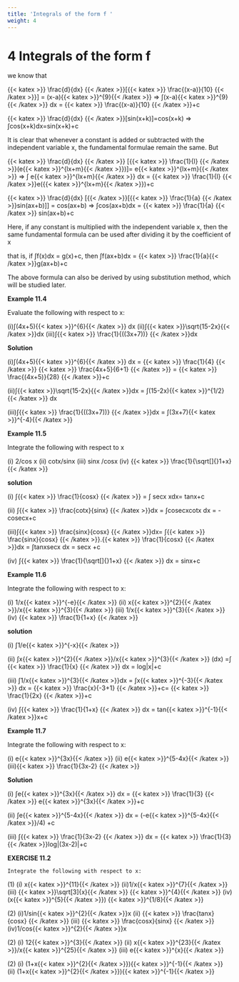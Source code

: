 ```yaml
---
title: 'Integrals of the form f '
weight: 4
---
```


# 4 Integrals of the form f

we know that 

{{< katex >}} \frac{d}{dx} {{< /katex >}}[{{< katex >}} \frac{(x-a)}{10} {{< /katex >}}] = (x-a){{< katex >}}^{9}{{< /katex >}} =>  ∫(x-a){{< katex >}}^{9}{{< /katex >}} dx = {{< katex >}} \frac{(x-a)}{10} {{< /katex >}}+c

{{< katex >}} \frac{d}{dx} {{< /katex >}}[sin(x+k)]=cos(x+k) => 
∫cos(x+k)dx=sin(x+k)+c

 It is clear that whenever a constant is added or subtracted with the independent variable x, the 
fundamental formulae remain the same.
     But

{{< katex >}} \frac{d}{dx} {{< /katex >}} [{{< katex >}} \frac{1}{l} {{< /katex >}}(e{{< katex >}}^{lx+m}{{< /katex >}})]= e{{< katex >}}^{lx+m}{{< /katex >}} => ∫ e{{< katex >}}^{lx+m}{{< /katex >}} dx = {{< katex >}} \frac{1}{l} {{< /katex >}}e({{< katex >}}^{lx+m}{{< /katex >}})+c

{{< katex >}} \frac{d}{dx} [{{< /katex >}}[{{< katex >}} \frac{1}{a} {{< /katex >}}sin(ax+b)]] = cos(ax+b) => ∫cos(ax+b)dx =  {{< katex >}} \frac{1}{a} {{< /katex >}} sin(ax+b)+c

Here, if any constant is multiplied with the independent variable x, then the same fundamental
formula can be used after dividing it by the coefficient of x

that is, if ∫f(x)dx = g(x)+c,
 then ∫f(ax+b)dx = {{< katex >}} \frac{1}{a}{{< /katex >}}g(ax+b)+c

 The above formula can also be derived by using substitution method, which will be studied later.

**Example 11.4**

Evaluate the following with respect to x:

 (i)∫(4x+5){{< katex >}}^{6}{{< /katex >}} dx (ii)∫{{< katex >}}\sqrt{15-2x}{{< /katex >}}dx (iii)∫{{< katex >}} \frac{1}{((3x+7))} {{< /katex >}}dx

 **Solution**

(i)∫(4x+5){{< katex >}}^{6}{{< /katex >}} dx = {{< katex >}} \frac{1}{4} {{< /katex >}} {{< katex >}} \frac{4x+5}{6+1} {{< /katex >}} = {{< katex >}} \frac{(4x+5)}{28} {{< /katex >}}+c

(ii)∫{{< katex >}}\sqrt{15-2x}{{< /katex >}}dx = ∫(15-2x){{< katex >}}^{1/2}{{< /katex >}} dx 

(iii)∫{{< katex >}} \frac{1}{((3x+7))} {{< /katex >}}dx = ∫(3x+7){{< katex >}}^{-4}{{< /katex >}}

**Example 11.5**

Integrate the following with respect to x

 (i) 2/cos x    (ii) cotx/sinx    (iii) sinx /cosx    (iv) {{< katex >}} \frac{1}{\sqrt[]{}1+x} {{< /katex >}}

 **solution**

(i) ∫{{< katex >}} \frac{1}{cosx} {{< /katex >}} = ∫ secx xdx= tanx+c 

(ii) ∫{{< katex >}} \frac{cotx}{sinx} {{< /katex >}}dx = ∫cosecxcotx dx = -cosecx+c

(iii)∫{{< katex >}} \frac{sinx}{cosx} {{< /katex >}}dx= ∫{{< katex >}} \frac{sinx}{cosx} {{< /katex >}}.{{< katex >}} \frac{1}{cosx} {{< /katex >}}dx = ∫tanxsecx dx = secx +c

(iv) ∫{{< katex >}} \frac{1}{\sqrt[]{}1+x} {{< /katex >}} dx = sinx+c

**Example 11.6**

Integrate the following with respect to x:

(i) 1/x{{< katex >}}^{-e}{{< /katex >}}      (ii) x{{< katex >}}^{2}{{< /katex >}}/x{{< katex >}}^{3}{{< /katex >}}     (iii) 1/x{{< katex >}}^{3}{{< /katex >}}    (iv)   {{< katex >}} \frac{1}{1+x} {{< /katex >}}

**solution**

   (i) ∫1/e{{< katex >}}^{-x}{{< /katex >}}   

   (ii) ∫x{{< katex >}}^{2}{{< /katex >}}/x{{< katex >}}^{3}{{< /katex >}} (dx) =∫ {{< katex >}} \frac{1}{x} {{< /katex >}} dx = log|x|+c

   (iii) ∫1/x{{< katex >}}^{3}{{< /katex >}}dx = ∫x{{< katex >}}^{-3}{{< /katex >}} dx =  {{< katex >}} \frac{x}{-3+1} {{< /katex >}}+c=  {{< katex >}} \frac{1}{2x} {{< /katex >}}+c

   (iv)  ∫{{< katex >}} \frac{1}{1+x} {{< /katex >}} dx = tan{{< katex >}}^{-1}{{< /katex >}}x+c

**Example 11.7**

Integrate the following with respect to x:

(i) e{{< katex >}}^{3x}{{< /katex >}}     (ii) e{{< katex >}}^{5-4x}{{< /katex >}}      (iii){{< katex >}} \frac{1}{3x-2} {{< /katex >}} 

**Solution**

(i) ∫e{{< katex >}}^{3x}{{< /katex >}} dx = {{< katex >}} \frac{1}{3} {{< /katex >}}  e{{< katex >}}^{3x}{{< /katex >}}+c

(ii) ∫e{{< katex >}}^{5-4x}{{< /katex >}} dx =  (-e{{< katex >}}^{5-4x}{{< /katex >}}/4) +c

(iii) ∫{{< katex >}} \frac{1}{3x-2} {{< /katex >}} dx = {{< katex >}} \frac{1}{3} {{< /katex >}}log|(3x-2)|+c

**EXERCISE 11.2**

    Integrate the following with respect to x:

(1) (i) x{{< katex >}}^{11}{{< /katex >}}           (ii)1/x{{< katex >}}^{7}{{< /katex >}}
(iii) {{< katex >}}\sqrt[3]{x}{{< /katex >}} {{< katex >}}^{4}{{< /katex >}}   (iv)(x{{< katex >}}^{5}{{< /katex >}}) {{< katex >}}^{1/8}{{< /katex >}} 

(2) (i)1/sin{{< katex >}}^{2}{{< /katex >}}x   (ii) {{< katex >}} \frac{tanx}{cosx} {{< /katex >}} 
     (iii)  {{< katex >}} \frac{cosx}{sinx} {{< /katex >}}  (iv)1/cos{{< katex >}}^{2}{{< /katex >}}x
     
(2) (i) 12{{< katex >}}^{3}{{< /katex >}} (ii) x{{< katex >}}^{23}{{< /katex >}}/x{{< katex >}}^{25}{{< /katex >}}
     (iii) e{{< katex >}}^{x}{{< /katex >}}
     
(2) (i) (1+x{{< katex >}}^{2}{{< /katex >}}){{< katex >}}^{-1}{{< /katex >}} (ii) (1+x{{< katex >}}^{2}{{< /katex >}}){{< katex >}}^{-1}{{< /katex >}}
                                             